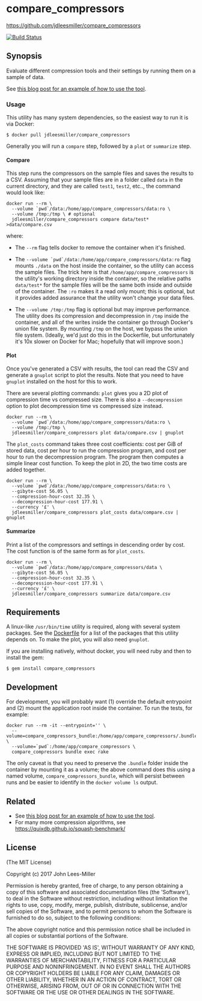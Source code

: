 # compare_compressors

https://github.com/jdleesmiller/compare_compressors

[![Build Status](https://travis-ci.org/jdleesmiller/compare_compressors.svg?branch=master)](https://travis-ci.org/jdleesmiller/compare_compressors)

## Synopsis

Evaluate different compression tools and their settings by running them on a sample of data.

See [this blog post for an example of how to use the tool](http://jdlm.info/articles/2017/05/01/compression-pareto-docker-gnuplot.html).

### Usage

This utility has many system dependencies, so the easiest way to run it is via Docker:

```shell
$ docker pull jdleesmiller/compare_compressors
```

Generally you will run a `compare` step, followed by a `plot` or `summarize` step.

#### Compare

This step runs the compressors on the sample files and saves the results to a CSV. Assuming that your sample files are in a folder called `data` in the current directory, and they are called `test1`, `test2`, etc.., the command would look like:

```
docker run --rm \
  --volume `pwd`/data:/home/app/compare_compressors/data:ro \
  --volume /tmp:/tmp \ # optional
  jdleesmiller/compare_compressors compare data/test* >data/compare.csv
```

where:

- The `--rm` flag tells docker to remove the container when it's finished.

- The ```--volume `pwd`/data:/home/app/compare_compressors/data:ro``` flag mounts `./data` on the host inside the container, so the utility can access the sample files. The trick here is that `/home/app/compare_compressors` is the utility's working directory inside the container, so the relative paths `data/test*` for the sample files will be the same both inside and outside of the container. The `:ro` makes it a read only mount; this is optional, but it provides added assurance that the utility won't change your data files.

- The `--volume /tmp:/tmp` flag is optional but may improve performance. The utility does its compression and decompression in `/tmp` inside the container, and all of the writes inside the container go through Docker's union file system. By mounting `/tmp` on the host, we bypass the union file system. (Ideally, we'd just do this in the Dockerfile, but unfortunately it's 10x slower on Docker for Mac; hopefully that will improve soon.)

#### Plot

Once you've generated a CSV with results, the tool can read the CSV and generate a `gnuplot` script to plot the results. Note that you need to have `gnuplot` installed on the host for this to work.

There are several plotting commands: `plot` gives you a 2D plot of compression time vs compressed size. There is also a `--decompression` option to plot decompression time vs compressed size instead.

```
docker run --rm \
  --volume `pwd`/data:/home/app/compare_compressors/data:ro \
  --volume /tmp:/tmp \
  jdleesmiller/compare_compressors plot data/compare.csv | gnuplot
```

The `plot_costs` command takes three cost coefficients: cost per GiB of stored data, cost per hour to run the compression program, and cost per hour to run the decompression program. The program then computes a simple linear cost function. To keep the plot in 2D, the two time costs are added together.

```
docker run --rm \
  --volume `pwd`/data:/home/app/compare_compressors/data:ro \
  --gibyte-cost 56.05 \
  --compression-hour-cost 32.35 \
  --decompression-hour-cost 177.91 \
  --currency '£' \
  jdleesmiller/compare_compressors plot_costs data/compare.csv | gnuplot
```

#### Summarize

Print a list of the compressors and settings in descending order by cost. The cost function is of the same form as for `plot_costs`.

```
docker run --rm \
  --volume `pwd`/data:/home/app/compare_compressors/data \
  --gibyte-cost 56.05 \
  --compression-hour-cost 32.35 \
  --decompression-hour-cost 177.91 \
  --currency '£' \
  jdleesmiller/compare_compressors summarize data/compare.csv
```

## Requirements

A linux-like `/usr/bin/time` utility is required, along with several system packages. See the [Dockerfile](Dockerfile) for a list of the packages that this utility depends on. To make the plot, you will also need `gnuplot`.

If you are installing natively, without docker, you will need ruby and then to install the gem:

```
$ gem install compare_compressors
```

## Development

For development, you will probably want (1) override the default entrypoint and (2) mount the application root inside the container. To run the tests, for example:

```
docker run --rm -it --entrypoint='' \
  --volume=compare_compressors_bundle:/home/app/compare_compressors/.bundle \
  --volume=`pwd`:/home/app/compare_compressors \
  compare_compressors bundle exec rake
```

The only caveat is that you need to preserve the `.bundle` folder inside the container by mounting it as a volume; the above command does this using a named volume, `compare_compressors_bundle`, which will persist between runs and be easier to identify in the `docker volume ls` output.

## Related

- See [this blog post for an example of how to use the tool](http://jdlm.info/articles/2017/05/01/compression-pareto-docker-gnuplot.html).
- For many more compression algorithms, see https://quixdb.github.io/squash-benchmark/

## License

(The MIT License)

Copyright (c) 2017 John Lees-Miller

Permission is hereby granted, free of charge, to any person obtaining
a copy of this software and associated documentation files (the
'Software'), to deal in the Software without restriction, including
without limitation the rights to use, copy, modify, merge, publish,
distribute, sublicense, and/or sell copies of the Software, and to
permit persons to whom the Software is furnished to do so, subject to
the following conditions:

The above copyright notice and this permission notice shall be
included in all copies or substantial portions of the Software.

THE SOFTWARE IS PROVIDED 'AS IS', WITHOUT WARRANTY OF ANY KIND,
EXPRESS OR IMPLIED, INCLUDING BUT NOT LIMITED TO THE WARRANTIES OF
MERCHANTABILITY, FITNESS FOR A PARTICULAR PURPOSE AND NONINFRINGEMENT.
IN NO EVENT SHALL THE AUTHORS OR COPYRIGHT HOLDERS BE LIABLE FOR ANY
CLAIM, DAMAGES OR OTHER LIABILITY, WHETHER IN AN ACTION OF CONTRACT,
TORT OR OTHERWISE, ARISING FROM, OUT OF OR IN CONNECTION WITH THE
SOFTWARE OR THE USE OR OTHER DEALINGS IN THE SOFTWARE.
